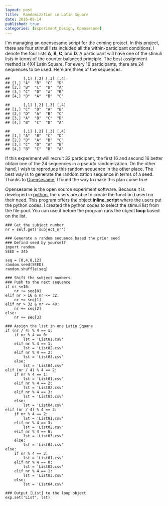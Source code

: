 ```yaml
---
layout: post
title:  Randomization in Latin Square
date: 2016-09-14
published: true
categories: [Experiment_Design, Opensesame]
---
```


I'm managing an opensesame script for the coming project. In this project, there are four stimuli lists included all the within-participant conditions. I denote the four lists **A**, **B**, **C**, and **D**. A participant will have one of the stimuli lists in terms of the counter balanced principle. The best assignment method is 4X4 Latin Square. For every 16 participants, there are 24 sequences to be used. Here are three of the sequences.  


```
##      [,1] [,2] [,3] [,4]
## [1,] "A"  "B"  "C"  "D" 
## [2,] "B"  "C"  "D"  "A" 
## [3,] "C"  "D"  "A"  "B" 
## [4,] "D"  "A"  "B"  "C"
```

```
##      [,1] [,2] [,3] [,4]
## [1,] "C"  "D"  "A"  "B" 
## [2,] "D"  "A"  "B"  "C" 
## [3,] "A"  "B"  "C"  "D" 
## [4,] "B"  "C"  "D"  "A"
```

```
##      [,1] [,2] [,3] [,4]
## [1,] "A"  "B"  "C"  "D" 
## [2,] "D"  "A"  "B"  "C" 
## [3,] "C"  "D"  "A"  "B" 
## [4,] "B"  "C"  "D"  "A"
```

If this experiment will recruit 32 participant, the first 16 and second 16 better obtain one of the 24 sequences in a pseudo randomization. On the other hand, I wish to reproduce this random sequence in the other place. The best way is to generate the randomization sequence in terms of a seed. Thanks to [Opensesame](http://osdoc.cogsci.nl/), I found the way to make this plan come true.   

Opensesame is the open source experiment software. Because it is developed in [python](https://www.python.org/), the users are able to create the function based on their need. This program offers the object **inline_script** where the users put the python codes. I created the python codes to select the stimuli list from the file pool. You can use it before the program runs the object **loop** based on the list.  

```
### Get the subject number
nr = self.get('subject_nr')

### Generate a random sequence based the prior seed
### Defind seed by yourself
import random
SEED = 345

seq = [0,4,8,12]
random.seed(SEED)
random.shuffle(seq)

### Shift the subject numbers
### Push to the next sequence
if nr <=16:
	nr += seq[0]
elif nr > 16 & nr <= 32:
	nr += seq[1]
elif nr > 32 & nr <= 48:
	nr += seq[2]
else:
	nr += seq[3]

### Assign the list in one Latin Squane
if (nr / 4) % 4 == 1:
	if nr % 4 == 0:
		lst = 'List01.csv'
	elif nr % 4 == 1:
		lst = 'List02.csv'
	elif nr % 4 == 2:
		lst = 'List03.csv'
	else:
		lst = 'List04.csv'
elif (nr / 4) % 4 == 2:
	if nr % 4 == 1:
		lst = 'List01.csv'
	elif nr % 4 == 2:
		lst = 'List02.csv'
	elif nr % 4 == 3:
		lst = 'List03.csv'
	else:
		lst = 'List04.csv'
elif (nr / 4) % 4 == 3:
	if nr % 4 == 2:
		lst = 'List01.csv'
	elif nr % 4 == 3:
		lst = 'List02.csv'
	elif nr % 4 == 0:
		lst = 'List03.csv'
	else:
		lst = 'List04.csv'
else:
	if nr % 4 == 3:
		lst = 'List01.csv'
	elif nr % 4 == 0:
		lst = 'List02.csv'
	elif nr % 4 == 1:
		lst = 'List03.csv'
	else:
		lst = 'List04.csv'

### Output [List] to the loop object
exp.set('List', lst)
```
